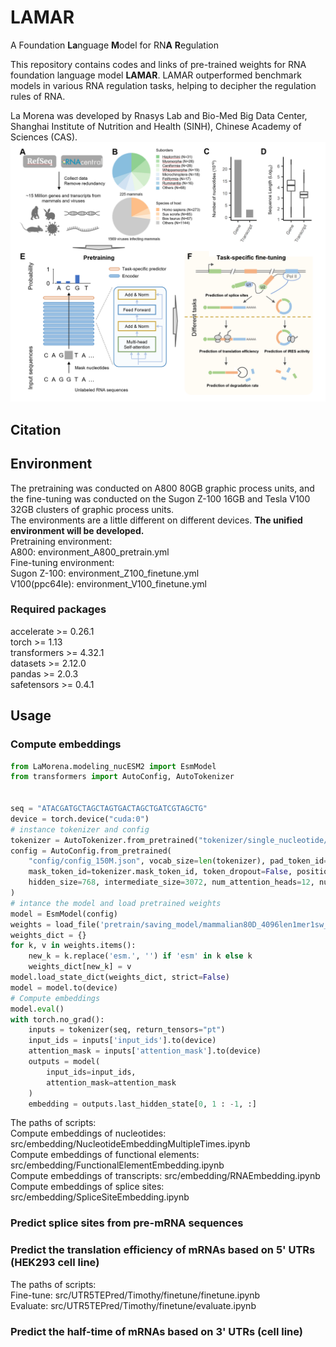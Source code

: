 # LAMAR
A Foundation **La**nguage **M**odel for RN**A** **R**egulation

This repository contains codes and links of pre-trained weights for RNA foundation language model **LAMAR**. LAMAR outperformed benchmark models in various RNA regulation tasks, helping to decipher the regulation rules of RNA.  

La Morena was developed by Rnasys Lab and Bio-Med Big Data Center, Shanghai Institute of Nutrition and Health (SINH), Chinese Academy of Sciences (CAS).  
![image](./ReadMe/overview.png)

## Citation

## Environment
The pretraining was conducted on A800 80GB graphic process units, and the fine-tuning was conducted on the Sugon Z-100 16GB and Tesla V100 32GB clusters of graphic process units.  
The environments are a little different on different devices. **The unified environment will be developed.**   
Pretraining environment:   
    A800: environment_A800_pretrain.yml  
Fine-tuning environment:   
    Sugon Z-100: environment_Z100_finetune.yml  
    V100(ppc64le): environment_V100_finetune.yml

### Required packages
accelerate >= 0.26.1  
torch >= 1.13  
transformers >= 4.32.1  
datasets >= 2.12.0  
pandas >= 2.0.3  
safetensors >= 0.4.1  

## Usage

### Compute embeddings
```python
from LaMorena.modeling_nucESM2 import EsmModel
from transformers import AutoConfig, AutoTokenizer


seq = "ATACGATGCTAGCTAGTGACTAGCTGATCGTAGCTG"
device = torch.device("cuda:0")
# instance tokenizer and config
tokenizer = AutoTokenizer.from_pretrained("tokenizer/single_nucleotide/", model_max_length=model_max_length)
config = AutoConfig.from_pretrained(
    "config/config_150M.json", vocab_size=len(tokenizer), pad_token_id=tokenizer.pad_token_id,
    mask_token_id=tokenizer.mask_token_id, token_dropout=False, positional_embedding_type='rotary', 
    hidden_size=768, intermediate_size=3072, num_attention_heads=12, num_hidden_layers=12
)
# intance the model and load pretrained weights
model = EsmModel(config)
weights = load_file('pretrain/saving_model/mammalian80D_4096len1mer1sw_80M/checkpoint-250000/model.safetensors')
weights_dict = {}
for k, v in weights.items():
    new_k = k.replace('esm.', '') if 'esm' in k else k
    weights_dict[new_k] = v
model.load_state_dict(weights_dict, strict=False)
model = model.to(device)
# Compute embeddings
model.eval()
with torch.no_grad():
    inputs = tokenizer(seq, return_tensors="pt")
    input_ids = inputs['input_ids'].to(device)
    attention_mask = inputs['attention_mask'].to(device)
    outputs = model(
        input_ids=input_ids, 
        attention_mask=attention_mask
    )
    embedding = outputs.last_hidden_state[0, 1 : -1, :]
```
The paths of scripts:   
    Compute embeddings of nucleotides: src/embedding/NucleotideEmbeddingMultipleTimes.ipynb  
    Compute embeddings of functional elements: src/embedding/FunctionalElementEmbedding.ipynb  
    Compute embeddings of transcripts: src/embedding/RNAEmbedding.ipynb  
    Compute embeddings of splice sites: src/embedding/SpliceSiteEmbedding.ipynb  

### Predict splice sites from pre-mRNA sequences

### Predict the translation efficiency of mRNAs based on 5' UTRs (HEK293 cell line)
The paths of scripts:   
  Fine-tune: src/UTR5TEPred/Timothy/finetune/finetune.ipynb  
  Evaluate: src/UTR5TEPred/Timothy/finetune/evaluate.ipynb

### Predict the half-time of mRNAs based on 3' UTRs (cell line)

